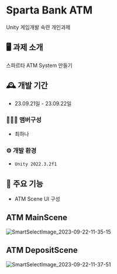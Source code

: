 # Sparta Bank ATM
Unity 게임개발 숙련 개인과제


## 🖥️ 과제 소개
스파르타 ATM System 만들기

## 🕰️ 개발 기간
* 23.09.21일 - 23.09.22일

### 🧑‍🤝‍🧑 맴버구성
- 최하나

### ⚙️ 개발 환경
- `Unity 2022.3.2f1`

## 📌 주요 기능
- ATM Scene UI 구성

##  ATM MainScene
![SmartSelectImage_2023-09-22-11-35-15](https://github.com/coco0715/Project-ATM-/assets/101281567/b851a319-7ba3-4cf0-b4c4-6e34e205c4f3)
##  ATM DepositScene
![SmartSelectImage_2023-09-22-11-37-51](https://github.com/coco0715/Project-ATM-/assets/101281567/f259f8f8-81a7-4798-95e4-e460a20e0698)
